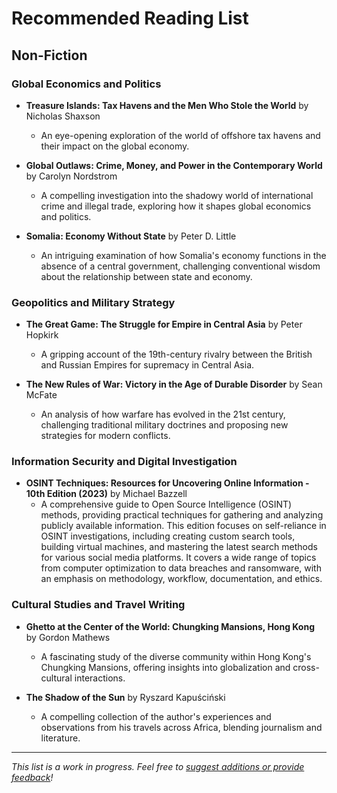 # Recommended Reading List

## Non-Fiction

### Global Economics and Politics
- **Treasure Islands: Tax Havens and the Men Who Stole the World** by Nicholas Shaxson
  - An eye-opening exploration of the world of offshore tax havens and their impact on the global economy.

- **Global Outlaws: Crime, Money, and Power in the Contemporary World** by Carolyn Nordstrom
  - A compelling investigation into the shadowy world of international crime and illegal trade, exploring how it shapes global economics and politics.

- **Somalia: Economy Without State** by Peter D. Little
  - An intriguing examination of how Somalia's economy functions in the absence of a central government, challenging conventional wisdom about the relationship between state and economy.

### Geopolitics and Military Strategy
- **The Great Game: The Struggle for Empire in Central Asia** by Peter Hopkirk
  - A gripping account of the 19th-century rivalry between the British and Russian Empires for supremacy in Central Asia.

- **The New Rules of War: Victory in the Age of Durable Disorder** by Sean McFate
  - An analysis of how warfare has evolved in the 21st century, challenging traditional military doctrines and proposing new strategies for modern conflicts.
 
### Information Security and Digital Investigation
- **OSINT Techniques: Resources for Uncovering Online Information - 10th Edition (2023)** by Michael Bazzell
  - A comprehensive guide to Open Source Intelligence (OSINT) methods, providing practical techniques for gathering and analyzing publicly available information. This edition focuses on self-reliance in OSINT investigations, including creating custom search tools, building virtual machines, and mastering the latest search methods for various social media platforms. It covers a wide range of topics from computer optimization to data breaches and ransomware, with an emphasis on methodology, workflow, documentation, and ethics.

### Cultural Studies and Travel Writing
- **Ghetto at the Center of the World: Chungking Mansions, Hong Kong** by Gordon Mathews
  - A fascinating study of the diverse community within Hong Kong's Chungking Mansions, offering insights into globalization and cross-cultural interactions.

- **The Shadow of the Sun** by Ryszard Kapuściński
  - A compelling collection of the author's experiences and observations from his travels across Africa, blending journalism and literature.

---

*This list is a work in progress. Feel free to [suggest additions or provide feedback](https://github.com/atlas-bear/recommended-reading/discussions/1)!*
